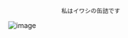                    私はイワシの缶詰です
![image](https://github.com/MarcoForWork/MarcoForWork/assets/154721653/c6d1ca19-e145-4f99-bfc2-754420c58367)
